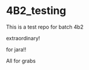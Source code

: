 # 4B2_testing

This is a test repo for batch 4b2

extraordinary!

for jara!!





All for grabs















